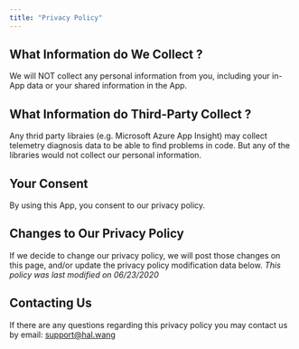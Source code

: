 ```yaml
---
title: "Privacy Policy"
---
```


## What Information do We Collect ?

We will NOT collect any personal information from you, including your in-App data or your shared information in the App.

## What Information do Third-Party Collect ?

Any thrid party libraies (e.g. Microsoft Azure App Insight) may collect telemetry diagnosis data to be able to find problems in code. But any of the libraries would not collect our personal information.

## Your Consent

By using this App, you consent to our privacy policy.

## Changes to Our Privacy Policy

If we decide to change our privacy policy, we will post those changes on this page, and/or update the privacy policy modification data below.
_This policy was last modified on 06/23/2020_

## Contacting Us

If there are any questions regarding this privacy policy you may contact us by email: <support@hal.wang>